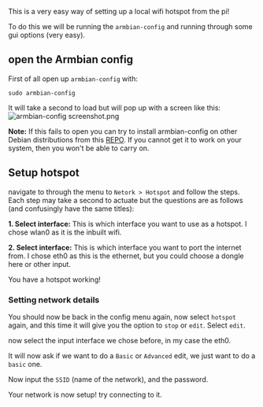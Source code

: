
This is a very easy way of setting up a local wifi hotspot from the pi!

To do this we will be running the `armbian-config` and running through some gui options (very easy).

## open the Armbian config

First of all open up `armbian-config` with:
```shell
sudo armbian-config
```

It will take a second to load but will pop up with a screen like this:
![armbian-config screenshot.png](armbian-config%20screenshot.png)

**Note:** If this fails to open you can try to install armbian-config on other Debian distributions from this [REPO](https://github.com/armbian/config). If you cannot get it to work on your system, then you won't be able to carry on.
## Setup hotspot

navigate to through the menu to `Netork > Hotspot` and follow the steps. Each step may take a second to actuate but the questions are as follows (and confusingly have the same titles):

**1. Select interface:**
This is which interface you want to use as a hotspot. I chose wlan0 as it is the inbuilt wifi.

**2. Select interface:**
This is which interface you want to port the internet from. I chose eth0 as this is the ethernet, but you could choose a dongle here or other input. 

You have a hotspot working!
### Setting network details

You should now be back in the config menu again, now select `hotspot` again, and this time it will give you the option to `stop` or `edit`. Select `edit`.

now select the input interface we chose before, in my case the eth0.

It will now ask if we want to do a `Basic` or `Advanced` edit, we just want to do a `basic` one.

Now input the `SSID` (name of the network), and the password. 

Your network is now setup! try connecting to it. 